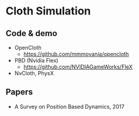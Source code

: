 # Cloth Simulation

## Code & demo
- OpenCloth
	-  https://github.com/mmmovania/opencloth
- PBD (Nvidia Flex)
	- https://github.com/NVIDIAGameWorks/FleX
- NvCloth, PhysX

## Papers
- A Survey on Position Based Dynamics, 2017
<!--stackedit_data:
eyJoaXN0b3J5IjpbMTkyNjk1MjcyM119
-->